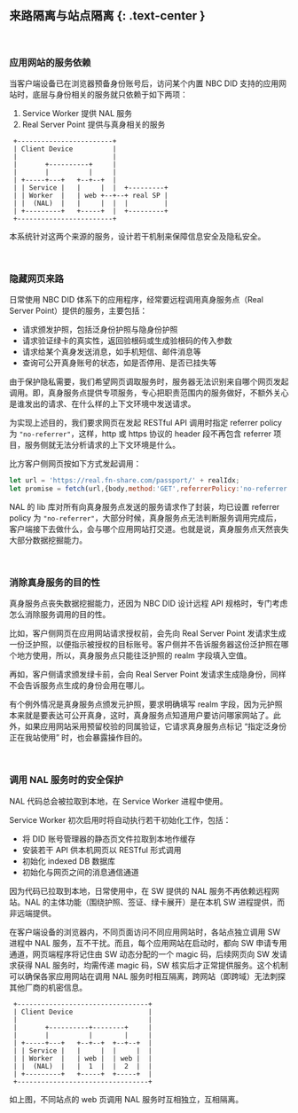 来路隔离与站点隔离 {: .text-center }
---------------

&nbsp;

### 应用网站的服务依赖

当客户端设备已在浏览器预备身份账号后，访问某个内置 NBC DID 支持的应用网站时，底层与身份相关的服务就只依赖于如下两项：

1. Service Worker 提供 NAL 服务
2. Real Server Point 提供与真身相关的服务

```
 +------------------------+
 | Client Device          |
 |                        |
 |       +----------+     |
 |       |          |     |
 | +-----+---+   +--+--+  |
 | | Service |   |     |  |  +---------+
 | | Worker  |   | web +--+--+ real SP |
 | |  (NAL)  |   |     |  |  |         |
 | +---------+   +-----+  |  +---------+
 +------------------------+
```

本系统针对这两个来源的服务，设计若干机制来保障信息安全及隐私安全。

&nbsp;

### 隐藏网页来路

日常使用 NBC DID 体系下的应用程序，经常要远程调用真身服务点（Real Server Point）提供的服务，主要包括：

- 请求颁发护照，包括泛身份护照与隐身份护照
- 请求验证绿卡的真实性，返回验根码或生成验根码的传入参数
- 请求给某个真身发送消息，如手机短信、邮件消息等
- 查询可公开真身账号的状态，如是否停用、是否已挂失等

由于保护隐私需要，我们希望网页调取服务时，服务器无法识别来自哪个网页发起调用。即，真身服务点提供专项服务，专心把职责范围内的服务做好，不额外关心是谁发出的请求、在什么样的上下文环境中发送请求。

为实现上述目的，我们要求网页在发起 RESTful API 调用时指定 referrer policy 为 `"no-referrer"`，这样，http 或 https 协议的 header 段不再包含 referrer 项目，服务侧就无法分析请求的上下文环境是什么。

比方客户侧网页按如下方式发起调用：

``` js
let url = 'https://real.fn-share.com/passport/' + realIdx;
let promise = fetch(url,{body,method:'GET',referrerPolicy:'no-referrer'});
```

NAL 的 lib 库对所有向真身服务点发送的服务请求作了封装，均已设置 referrer policy 为 `"no-referrer"`，大部分时候，真身服务点无法判断服务调用完成后，客户端接下去做什么，会与哪个应用网站打交道。也就是说，真身服务点天然丧失大部分数据挖掘能力。

&nbsp;

### 消除真身服务的目的性

真身服务点丧失数据挖掘能力，还因为 NBC DID 设计远程 API 规格时，专门考虑怎么消除服务调用的目的性。

比如，客户侧网页在应用网站请求授权前，会先向 Real Server Point 发请求生成一份泛护照，以便指示被授权的目标账号。客户侧并不告诉服务器这份泛护照在哪个地方使用，所以，真身服务点只能往泛护照的 realm 字段填入空值。

再如，客户侧请求颁发绿卡前，会向 Real Server Point 发请求生成隐身份，同样不会告诉服务点生成的身份会用在哪儿。

有个例外情况是真身服务点颁发元护照，要求明确填写 realm 字段，因为元护照本来就是要表达可公开真身，这时，真身服务点知道用户要访问哪家网站了。此外，如果应用网站采用预留校验的同属验证，它请求真身服务点标记 “指定泛身份正在我站使用” 时，也会暴露操作目的。

&nbsp;

### 调用 NAL 服务时的安全保护

NAL 代码总会被拉取到本地，在 Service Worker 进程中使用。

Service Worker 初次启用时将自动执行若干初始化工作，包括：

- 将 DID 账号管理器的静态页文件拉取到本地作缓存
- 安装若干 API 供本机网页以 RESTful 形式调用
- 初始化 indexed DB 数据库
- 初始化与网页之间的消息通信通道

因为代码已拉取到本地，日常使用中，在 SW 提供的 NAL 服务不再依赖远程网站。NAL 的主体功能（围绕护照、签证、绿卡展开）是在本机 SW 进程提供，而非远端提供。

在客户端设备的浏览器内，不同页面访问不同应用网站时，各站点独立调用 SW 进程中 NAL 服务，互不干扰。而且，每个应用网站在启动时，都向 SW 申请专用通道，网页端程序将记住由 SW 动态分配的一个 magic 码，后续网页向 SW 发请求获得 NAL 服务时，均需传递 magic 码，SW 核实后才正常提供服务。这个机制可以确保各家应用网站在调用 NAL 服务时相互隔离，跨网站（即跨域）无法刺探其他厂商的机密信息。

```
 +---------------------------------+
 | Client Device                   |
 |                                 |
 |       +----------+--------+     |
 |       |          |        |     |
 | +-----+---+   +--+--+  +--+--+  |
 | | Service |   |     |  |     |  |
 | | Worker  |   | web |  | web |  |
 | |  (NAL)  |   |  1  |  |  2  |  |
 | +---------+   +-----+  +-----+  |
 +---------------------------------+
```

如上图，不同站点的 web 页调用 NAL 服务时互相独立，互相隔离。
